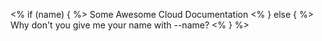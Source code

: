 
<% if (name) { %>
  Some Awesome Cloud Documentation
<% } else { %>
  Why don't you give me your name with --name?
<% } %>
